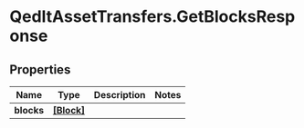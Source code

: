 # QedItAssetTransfers.GetBlocksResponse

## Properties
Name | Type | Description | Notes
------------ | ------------- | ------------- | -------------
**blocks** | [**[Block]**](Block.md) |  | 


